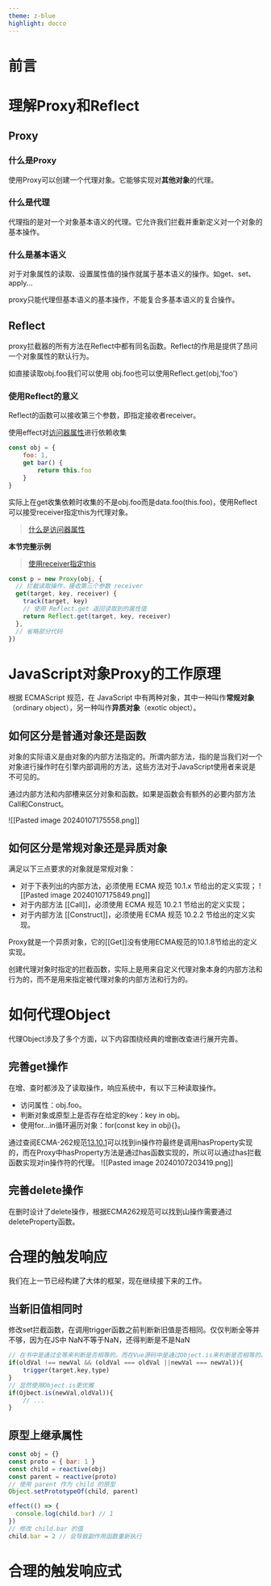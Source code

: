 ```yaml
---
theme: z-blue
highlight: docco
---
```

# 前言

# 理解Proxy和Reflect

## Proxy

### 什么是Proxy

使用Proxy可以创建一个代理对象。它能够实现对**其他对象**的代理。

### 什么是代理

代理指的是对一个对象基本语义的代理。它允许我们拦截并重新定义对一个对象的基本操作。

### 什么是基本语义

对于对象属性的读取、设置属性值的操作就属于基本语义的操作。如get、set、apply...

proxy只能代理但基本语义的基本操作，不能复合多基本语义的复合操作。

## Reflect

proxy拦截器的所有方法在Reflect中都有同名函数。Reflect的作用是提供了昂问一个对象属性的默认行为。

如直接读取obj.foo我们可以使用 obj.foo也可以使用Reflect.get(obj,'foo')

### 使用Reflect的意义

Reflect的函数可以接收第三个参数，即指定接收者receiver。

使用effect对[访问器属性](https://www.zhihu.com/question/40648241)进行依赖收集

~~~JavaScript
const obj = {
    foo: 1,
    get bar() {
        return this.foo
    }
}
~~~

实际上在get收集依赖时收集的不是obj.foo而是data.foo(this.foo)，使用Reflect可以接受receiver指定this为代理对象。

> [什么是访问器属性](https://www.zhihu.com/question/40648241)

**本节完整示例**
> [使用receiver指定this](https://code.juejin.cn/pen/7320439226510606347)

~~~JavaScript
const p = new Proxy(obj, {
  // 拦截读取操作，接收第三个参数 receiver
  get(target, key, receiver) {
    track(target, key)
    // 使用 Reflect.get 返回读取到的属性值
    return Reflect.get(target, key, receiver)
  },
  // 省略部分代码
})
~~~    

# JavaScript对象Proxy的工作原理

根据 ECMAScript 规范，在 JavaScript 中有两种对象，其中一种叫作**常规对象**（ordinary object），另一种叫作**异质对象**（exotic object）。

## 如何区分是普通对象还是函数

对象的实际语义是由对象的内部方法指定的。所谓内部方法，指的是当我们对一个对象进行操作时在引擎内部调用的方法，这些方法对于JavaScript使用者来说是不可见的。

通过内部方法和内部槽来区分对象和函数。如果是函数会有额外的必要内部方法Call和Construct。

![[Pasted image 20240107175558.png]]

## 如何区分是常规对象还是异质对象

满足以下三点要求的对象就是常规对象：
- 对于下表列出的内部方法，必须使用 ECMA 规范 10.1.x 节给出的定义实现；
![[Pasted image 20240107175849.png]]
- 对于内部方法 [[Call]]，必须使用 ECMA 规范 10.2.1 节给出的定义实现；
- 对于内部方法 [[Construct]]，必须使用 ECMA 规范 10.2.2 节给出的定义实现。

Proxy就是一个异质对象，它的[[Get]]没有使用ECMA规范的10.1.8节给出的定义实现。

创建代理对象时指定的拦截函数，实际上是用来自定义代理对象本身的内部方法和行为的，而不是用来指定被代理对象的内部方法和行为的。

# 如何代理Object

代理Object涉及了多个方面，以下内容围绕经典的增删改查进行展开完善。

## 完善get操作

在增、查时都涉及了读取操作，响应系统中，有以下三种读取操作。

- 访问属性：obj.foo。
- 判断对象或原型上是否存在给定的key：key in obj。
- 使用for...in循环遍历对象：for(const key in obj){}。

通过查阅ECMA-262规范[13.10.1](https://262.ecma-international.org/14.0/?_gl=1*nwkpjf*_ga*MTAzMDI0MDQ4NC4xNzA0NjMwNjM2*_ga_TDCK4DWEPP*MTcwNDYzMDYzNS4xLjAuMTcwNDYzMDYzNS4wLjAuMA..&_ga=2.226073754.1633835410.1704630637-1030240484.1704630636#sec-relational-operators-runtime-semantics-evaluation)可以找到in操作符最终是调用hasProperty实现的，而在Proxy中hasProperty方法是通过has函数实现的，所以可以通过has拦截函数实现对in操作符的代理。
![[Pasted image 20240107203419.png]]

## 完善delete操作

在删时设计了delete操作，根据ECMA262规范可以找到山操作需要通过deleteProperty函数。

# 合理的触发响应

我们在上一节已经构建了大体的框架，现在继续接下来的工作。

## 当新旧值相同时

修改set拦截函数，在调用trigger函数之前判断新旧值是否相同。仅仅判断全等并不够，因为在JS中 NaN不等于NaN，还得判断是不是NaN

~~~JavaScript
// 在书中是通过全等来判断是否相等的。而在Vue源码中是通过Object.is来判断是否相等的。
if(oldVal !== newVal && (oldVal === oldVal ||newVal === newVal)){
    trigger(target,key,type)
}
// 显然使用Object.is更优雅
if(Ojbect.is(newVal,oldVal)){
    // ...
}
~~~

## 原型上继承属性

~~~JavaScript
const obj = {}
const proto = { bar: 1 }
const child = reactive(obj)
const parent = reactive(proto)
// 使用 parent 作为 child 的原型
Object.setPrototypeOf(child, parent)

effect(() => {
  console.log(child.bar) // 1
})
// 修改 child.bar 的值
child.bar = 2 // 会导致副作用函数重新执行
~~~

# 合理的触发响应式